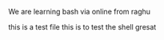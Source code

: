 We are learning bash 
via online from raghu 

this is a test file 
this is to test the shell
gresat
